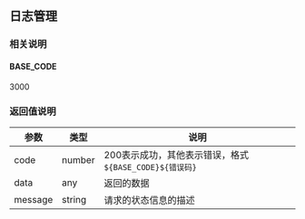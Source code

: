 ## 日志管理

### 相关说明

#### BASE_CODE

3000

### 返回值说明

| 参数    | 类型   | 说明                                                    |
| ------- | ------ | ------------------------------------------------------- |
| code    | number | 200表示成功，其他表示错误，格式 `${BASE_CODE}${错误码}` |
| data    | any    | 返回的数据                                              |
| message | string | 请求的状态信息的描述                                    |